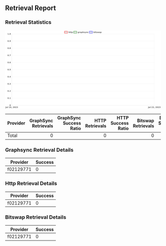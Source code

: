 ## Retrieval Report
### Retrieval Statistics
<img src="https://raw.githubusercontent.com/data-preservation-programs/filplus-checker-assets/main/filecoin-project/filecoin-plus-large-datasets/issues/2032/1689566031466.png"/>

| Provider | GraphSync Retrievals | GraphSync Success Ratio | HTTP Retrievals | HTTP Success Ratio | Bitswap Retrievals | Bitswap Success Ratio |
| :------- | -------------------: | ----------------------: | --------------: | -----------------: | -----------------: | --------------------: |
| Total    |                    0 |                         |               0 |                    |                  0 |                       |

### Graphsync Retrieval Details
| Provider  | Success |
| --------- | ------- |
| f02129771 | 0       |

### Http Retrieval Details
| Provider  | Success |
| --------- | ------- |
| f02129771 | 0       |

### Bitswap Retrieval Details
| Provider  | Success |
| --------- | ------- |
| f02129771 | 0       |
